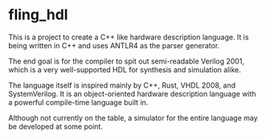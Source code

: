# fling_hdl
This is a project to create a C++ like hardware description language.  It
is being written in C++ and uses ANTLR4 as the parser generator.

The end goal is for the compiler to spit out semi-readable Verilog 2001,
which is a very well-supported HDL for synthesis and simulation alike.

The language itself is inspired mainly by C++, Rust, VHDL 2008, and
SystemVerilog.  It is an object-oriented hardware description language with
a powerful compile-time language built in. 

Although not currently on the table, a simulator for the entire language
may be developed at some point.
